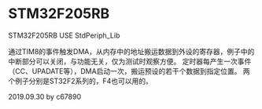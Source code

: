 # STM32F205RB
STM32F205RB  USE StdPeriph_Lib 

通过TIM8的事件触发DMA，从内存中的地址搬运数据到外设的寄存器，例子中的中断部分可以关闭，与功能无关，仅为测试时观察方便。
定时器每产生一次事件（CC、UPADATE等），DMA启动一次，搬运预设的若干个数据到指定位置。
两个例子分别是ST32F2系列的，F4也可以用的。

2019.09.30 by c67890
